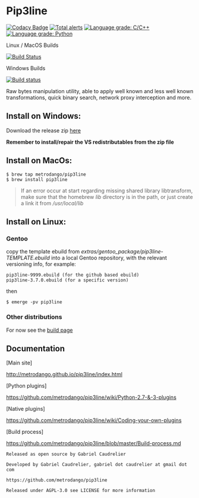 # Pip3line

[![Codacy Badge](https://api.codacy.com/project/badge/Grade/570b18ced7044b7193d49fc1c9409316)](https://www.codacy.com/app/metrodango/pip3line?utm_source=github.com&amp;utm_medium=referral&amp;utm_content=metrodango/pip3line&amp;utm_campaign=Badge_Grade)
[![Total alerts](https://img.shields.io/lgtm/alerts/g/metrodango/pip3line.svg?logo=lgtm&logoWidth=18)](https://lgtm.com/projects/g/metrodango/pip3line/alerts/)
[![Language grade: C/C++](https://img.shields.io/lgtm/grade/cpp/g/metrodango/pip3line.svg?logo=lgtm&logoWidth=18)](https://lgtm.com/projects/g/metrodango/pip3line/context:cpp)
[![Language grade: Python](https://img.shields.io/lgtm/grade/python/g/metrodango/pip3line.svg?logo=lgtm&logoWidth=18)](https://lgtm.com/projects/g/metrodango/pip3line/context:python)

Linux / MacOS Builds

[![Build Status](https://app.travis-ci.com/metrodango/pip3line.svg?branch=master)](https://travis-ci.com/metrodango/pip3line)

Windows Builds

[![Build status](https://ci.appveyor.com/api/projects/status/5ck7rc2sq4py9u39/branch/master?svg=true)](https://ci.appveyor.com/project/metrodango/pip3line/branch/master)

Raw bytes manipulation utility, able to apply well known and less well known transformations, quick binary search, network proxy interception and more.

## Install on Windows:

Download the release zip [here](https://github.com/metrodango/pip3line/releases)

**Remember to install/repair the VS redistributables from the zip file**

## Install on MacOs:

~~~
$ brew tap metrodango/pip3line
$ brew install pip3line
~~~

> If an error occur at start regarding missing shared library libtransform, make sure that the homebrew *lib* directory is in the path, or just create a link it from */usr/local/lib*

## Install on Linux:

### Gentoo

copy the template ebuild from *extras/gentoo_package/pip3line-TEMPLATE.ebuild*  into a local Gentoo repository, with the relevant versioning info, for example:

~~~
pip3line-9999.ebuild (for the github based ebuild)
pip3line-3.7.0.ebuild (for a specific version)
~~~

then

~~~
$ emerge -pv pip3line
~~~

### Other distributions

For now see the [build page](https://github.com/metrodango/pip3line/blob/master/Build-process.md)

## Documentation

[Main site]

http://metrodango.github.io/pip3line/index.html

[Python plugins]

https://github.com/metrodango/pip3line/wiki/Python-2.7-&-3-plugins

[Native plugins]

https://github.com/metrodango/pip3line/wiki/Coding-your-own-plugins

[Build process]

https://github.com/metrodango/pip3line/blob/master/Build-process.md

~~~
Released as open source by Gabriel Caudrelier

Developed by Gabriel Caudrelier, gabriel dot caudrelier at gmail dot com

https://github.com/metrodango/pip3line

Released under AGPL-3.0 see LICENSE for more information
~~~


